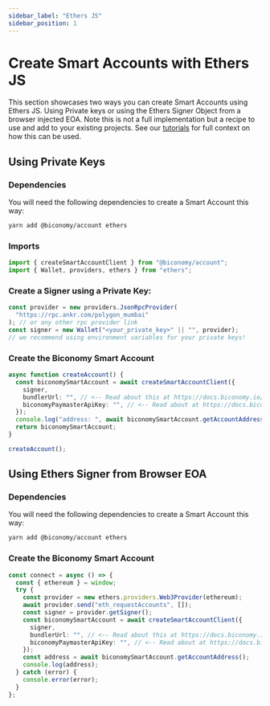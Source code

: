 ```yaml
---
sidebar_label: "Ethers JS"
sidebar_position: 1
---
```


# Create Smart Accounts with Ethers JS

This section showcases two ways you can create Smart Accounts using Ethers JS. Using Private keys or using the Ethers Signer Object from a browser injected EOA. Note this is not a full implementation but a recipe to use and add to your existing projects. See our [tutorials](/tutorials) for full context on how this can be used.

## Using Private Keys

### Dependencies

You will need the following dependencies to create a Smart Account this way:

```bash
yarn add @biconomy/account ethers
```

### Imports

```typescript
import { createSmartAccountClient } from "@biconomy/account";
import { Wallet, providers, ethers } from "ethers";
```

### Create a Signer using a Private Key:

```typescript
const provider = new providers.JsonRpcProvider(
  "https://rpc.ankr.com/polygon_mumbai"
); // or any other rpc provider link
const signer = new Wallet("<your_private_key>" || "", provider);
// we recommend using environment variables for your private keys!
```

### Create the Biconomy Smart Account

```typescript
async function createAccount() {
  const biconomySmartAccount = await createSmartAccountClient({
    signer,
    bundlerUrl: "", // <-- Read about this at https://docs.biconomy.io/dashboard#bundler-url
    biconomyPaymasterApiKey: "", // <-- Read about at https://docs.biconomy.io/dashboard/paymaster
  });
  console.log("address: ", await biconomySmartAccount.getAccountAddress());
  return biconomySmartAccount;
}

createAccount();
```

## Using Ethers Signer from Browser EOA

### Dependencies

You will need the following dependencies to create a Smart Account this way:

```bash
yarn add @biconomy/account ethers
```

### Create the Biconomy Smart Account

```typescript
const connect = async () => {
  const { ethereum } = window;
  try {
    const provider = new ethers.providers.Web3Provider(ethereum);
    await provider.send("eth_requestAccounts", []);
    const signer = provider.getSigner();
    const biconomySmartAccount = await createSmartAccountClient({
      signer,
      bundlerUrl: "", // <-- Read about this at https://docs.biconomy.io/dashboard#bundler-url
      biconomyPaymasterApiKey: "", // <-- Read about at https://docs.biconomy.io/dashboard/paymaster
    });
    const address = await biconomySmartAccount.getAccountAddress();
    console.log(address);
  } catch (error) {
    console.error(error);
  }
};
```
